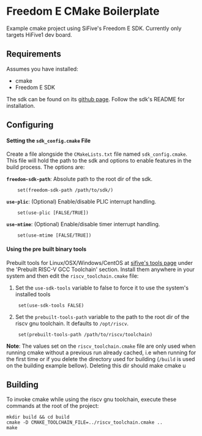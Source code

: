 Freedom E CMake Boilerplate
===========================

Example cmake project using SiFive's Freedom E SDK. Currently only targets HiFive1 
dev board.

## Requirements

Assumes you have installed:

* cmake
* Freedom E SDK

The sdk can be found on its [github page][0]. Follow the sdk's README for installation.

## Configuring 

#### Setting the `sdk_config.cmake` File

Create a file alongside the `CMakeLists.txt` file named `sdk_config.cmake`. This file will 
hold the path to the sdk and options to enable features in the build process. The options are:

**`freedom-sdk-path`**: Absolute path to the root dir of the sdk.

        set(freedom-sdk-path /path/to/sdk/)
        
**`use-plic`**: (Optional) Enable/disable PLIC interrupt handling.

        set(use-plic [FALSE/TRUE])
        
**`use-mtime`**: (Optional) Enable/disable timer interrupt handling.

        set(use-mtime [FALSE/TRUE])

#### Using the pre built binary tools

Prebuilt tools for Linux/OSX/Windows/CentOS at [sifive's tools page][1] under the 
'Prebuilt RISC-V GCC Toolchain' section. Install them anywhere in your system and 
then edit the `riscv_toolchain.cmake` file:

1. Set the `use-sdk-tools` variable to false to force it to use the system's 
installed tools

        set(use-sdk-tools FALSE)

2. Set the `prebuilt-tools-path` variable to the path to the root dir of the riscv
gnu toolchain. It defaults to `/opt/riscv`.

        set(prebuilt-tools-path /path/to/riscv/toolchain)

**Note**: The values set on the `riscv_toolchain.cmake` file are only used when running cmake
without a previous run already cached, i.e when running for the first time or if you delete the 
directory used for building (`/build` is used on the building example bellow). Deleting this dir
should make cmake u

## Building

To invoke cmake while using the riscv gnu toolchain, execute these commands at the root of the 
project:
    
    mkdir build && cd build
    cmake -D CMAKE_TOOLCHAIN_FILE=../riscv_toolchain.cmake ..
    make

[0]: https://github.com/sifive/freedom-e-sdk
[1]: https://www.sifive.com/products/tools/